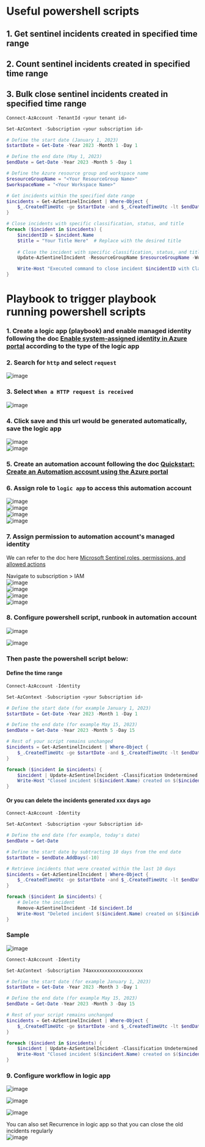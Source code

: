 # Useful powershell scripts

## 1. Get sentinel incidents created in specified time range

## 2. Count sentinel incidents created in specified time range


## 3. Bulk close sentinel incidents created in specified time range
```powershell
Connect-AzAccount -TenantId <your tenant id>

Set-AzContext -Subscription <your subscription id>

# Define the start date (January 1, 2023)
$startDate = Get-Date -Year 2023 -Month 1 -Day 1

# Define the end date (May 1, 2023)
$endDate = Get-Date -Year 2023 -Month 5 -Day 1

# Define the Azure resource group and workspace name
$resourceGroupName = "<Your ResourceGroup Name>"
$workspaceName = "<Your Workspace Name>"

# Get incidents within the specified date range
$incidents = Get-AzSentinelIncident | Where-Object {
    $_.CreatedTimeUtc -ge $startDate -and $_.CreatedTimeUtc -lt $endDate
}

# Close incidents with specific classification, status, and title
foreach ($incident in $incidents) {
    $incidentID = $incident.Name
    $title = "Your Title Here"  # Replace with the desired title
    
    # Close the incident with specific classification, status, and title
    Update-AzSentinelIncident -ResourceGroupName $resourceGroupName -WorkspaceName $workspaceName -IncidentID $incidentID -Classification Undetermined -Status 'Closed' -Title $title

    Write-Host "Executed command to close incident $incidentID with Classification 'Undetermined', Status 'Closed', and Title '$title'"
}
```


# Playbook to trigger playbook running powershell scripts
### 1. Create a logic app (playbook) and enable managed identity following the doc [Enable system-assigned identity in Azure portal](https://learn.microsoft.com/en-us/azure/logic-apps/create-managed-service-identity?tabs=consumption#enable-system-assigned-identity-in-azure-portal) according to the type of the logic app

### 2. Search for `http` and select `request`
![image](https://github.com/guguji666666/GJS-Sentinel-Tips/assets/96930989/1d3e279c-793e-486d-a11b-6312ad44cf58) 

### 3. Select `When a HTTP request is received`
![image](https://github.com/guguji666666/GJS-Sentinel-Tips/assets/96930989/dac93013-67a8-4cbb-84b8-8538f96a12ea)

### 4. Click save and this url would be generated automatically, save the logic app
![image](https://github.com/guguji666666/GJS-Sentinel-Tips/assets/96930989/59d71480-0f7b-4eab-a025-a488b481c541) <br>
![image](https://github.com/guguji666666/GJS-Sentinel-Tips/assets/96930989/e095cbb0-ad1c-40f2-a87b-2e68c8f4fbeb) <br>

### 5. Create an automation account following the doc [Quickstart: Create an Automation account using the Azure portal](https://learn.microsoft.com/en-us/azure/automation/quickstarts/create-azure-automation-account-portal)

### 6. Assign role to `logic app` to access this automation account
![image](https://github.com/guguji666666/GJS-Sentinel-Tips/assets/96930989/5a926cff-0613-4fe8-86a3-755fb04c543b) <br>
![image](https://github.com/guguji666666/GJS-Sentinel-Tips/assets/96930989/4067c5e8-4b19-41e5-8354-5ef1c74c0437) <br>
![image](https://github.com/guguji666666/GJS-Sentinel-Tips/assets/96930989/c176caad-96fb-4ca1-b3e0-16cd0e07c858) <br>
![image](https://github.com/guguji666666/GJS-Sentinel-Tips/assets/96930989/bd34734c-c028-4b71-9825-96b143bd5bf7) <br>

### 7. Assign permission to automation account's managed identity
We can refer to the doc here [Microsoft Sentinel roles, permissions, and allowed actions](https://learn.microsoft.com/en-us/azure/sentinel/roles#microsoft-sentinel-roles-permissions-and-allowed-actions)

Navigate to subscription > IAM <br>
![image](https://github.com/guguji666666/GJS-Sentinel-Tips/assets/96930989/331b1746-4f01-464c-a0c1-bf287517f159) <br>
![image](https://github.com/guguji666666/GJS-Sentinel-Tips/assets/96930989/4c041545-9ddd-427b-9e39-f9b404261574) <br>
![image](https://github.com/guguji666666/GJS-Sentinel-Tips/assets/96930989/3039e92a-260e-4e5a-a90d-13294e779ffd) <br>
![image](https://github.com/guguji666666/GJS-Sentinel-Tips/assets/96930989/773c1b37-2eee-4884-af08-c700333141bf) <br>


### 8. Configure powershell script, runbook in automation account

![image](https://github.com/guguji666666/GJS-Sentinel-Tips/assets/96930989/261ee288-7c25-4811-af59-cfc4d2817f87)

![image](https://github.com/guguji666666/GJS-Sentinel-Tips/assets/96930989/4cd3097f-3638-4626-9b9e-1e8d19e7e634)

### Then paste the powershell script below:
#### Define the time range
```powershell
Connect-AzAccount -Identity 

Set-AzContext -Subscription <your Subscription id>

# Define the start date (for example January 1, 2023)
$startDate = Get-Date -Year 2023 -Month 1 -Day 1

# Define the end date (for example May 15, 2023)
$endDate = Get-Date -Year 2023 -Month 5 -Day 15

# Rest of your script remains unchanged
$incidents = Get-AzSentinelIncident | Where-Object {
    $_.CreatedTimeUtc -ge $startDate -and $_.CreatedTimeUtc -lt $endDate
}

foreach ($incident in $incidents) {
    $incident | Update-AzSentinelIncident -Classification Undetermined -Status Closed -Severity 'Informational' -Title "Closed by Script"
    Write-Host "Closed incident $($incident.Name) created on $($incident.CreatedTimeUtc)"
}
```

#### Or you can delete the incidents generated xxx days ago
```powershell
Connect-AzAccount -Identity 

Set-AzContext -Subscription <your Subscription id>

# Define the end date (for example, today's date)
$endDate = Get-Date

# Define the start date by subtracting 10 days from the end date
$startDate = $endDate.AddDays(-10)

# Retrieve incidents that were created within the last 10 days
$incidents = Get-AzSentinelIncident | Where-Object {
    $_.CreatedTimeUtc -ge $startDate -and $_.CreatedTimeUtc -lt $endDate
}

foreach ($incident in $incidents) {
    # Delete the incident
    Remove-AzSentinelIncident -Id $incident.Id
    Write-Host "Deleted incident $($incident.Name) created on $($incident.CreatedTimeUtc)"
}
```

### Sample 
![image](https://github.com/guguji666666/GJS-Sentinel-Tips/assets/96930989/1c906781-74ba-4485-9569-b1ce8843c5a9)

```powershell
Connect-AzAccount -Identity 

Set-AzContext -Subscription 74axxxxxxxxxxxxxxxxxxx

# Define the start date (for example January 1, 2023)
$startDate = Get-Date -Year 2023 -Month 3 -Day 1

# Define the end date (for example May 15, 2023)
$endDate = Get-Date -Year 2023 -Month 3 -Day 15

# Rest of your script remains unchanged
$incidents = Get-AzSentinelIncident | Where-Object {
    $_.CreatedTimeUtc -ge $startDate -and $_.CreatedTimeUtc -lt $endDate
}

foreach ($incident in $incidents) {
    $incident | Update-AzSentinelIncident -Classification Undetermined -Status Closed -Severity 'Informational' -Title "Closed by Script"
    Write-Host "Closed incident $($incident.Name) created on $($incident.CreatedTimeUtc)"
}
```

### 9. Configure workflow in logic app

![image](https://github.com/guguji666666/GJS-Sentinel-Tips/assets/96930989/12a9efeb-7d5a-41e9-9423-62c48e120611)

![image](https://github.com/guguji666666/GJS-Sentinel-Tips/assets/96930989/1531b4d0-2af1-4fac-a2a8-c5d271d9121f)

![image](https://github.com/guguji666666/GJS-Sentinel-Tips/assets/96930989/3ac174a4-bfda-4193-84cc-c5c4f27a3792)

You can also set Recurrence in logic app so that you can close the old incidents regularly <br>
![image](https://github.com/guguji666666/GJS-Sentinel-Tips/assets/96930989/35984e39-99ee-43c8-812a-fd2a37f1cf4c)
